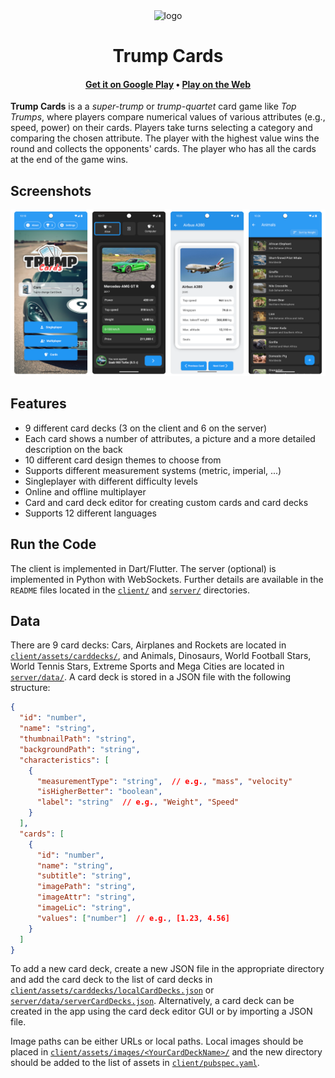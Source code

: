 <div align="center">
  <img src="./images/app-logo-rounded.png" alt="logo" width="150" height="auto" />
  <h1>Trump Cards</h1>
  <h4>
    <a href="https://play.google.com/store/apps/details?id=com.yedesign.card_game" target="_blank">Get it on Google Play</a> • 
    <a href="https://yanexr.github.io/trump-cards" target="_blank">Play on the Web</a>
  </h4>
</div>

**Trump Cards** is a a _super-trump_ or _trump-quartet_ card game like _Top Trumps_, where players compare numerical values of various attributes (e.g., speed, power) on their cards. Players take turns selecting a category and comparing the chosen attribute. The player with the highest value wins the round and collects the opponents' cards. The player who has all the cards at the end of the game wins.

## Screenshots
<div align="center">
  <img src="./images/screenshots.png" alt="screenshots" />
</div>

## Features

- 9 different card decks (3 on the client and 6 on the server)
- Each card shows a number of attributes, a picture and a more detailed description on the back
- 10 different card design themes to choose from
- Supports different measurement systems (metric, imperial, ...)
- Singleplayer with different difficulty levels
- Online and offline multiplayer
- Card and card deck editor for creating custom cards and card decks
- Supports 12 different languages

## Run the Code
The client is implemented in Dart/Flutter. The server (optional) is implemented in Python with WebSockets. Further details are available in the `README` files located in the [`client/`](client) and [`server/`](server) directories.


## Data
There are 9 card decks: Cars, Airplanes and Rockets are located in [`client/assets/carddecks/`](client/assets/carddecks), and Animals, Dinosaurs, World Football Stars, World Tennis Stars, Extreme Sports and Mega Cities are located in [`server/data/`](server/data). A card deck is stored in a JSON file with the following structure:

```json
{
  "id": "number",
  "name": "string",
  "thumbnailPath": "string",
  "backgroundPath": "string",
  "characteristics": [
    {
      "measurementType": "string",  // e.g., "mass", "velocity"
      "isHigherBetter": "boolean",
      "label": "string"  // e.g., "Weight", "Speed"
    }
  ],
  "cards": [
    {
      "id": "number",
      "name": "string",
      "subtitle": "string",
      "imagePath": "string",
      "imageAttr": "string",
      "imageLic": "string",
      "values": ["number"]  // e.g., [1.23, 4.56]
    }
  ]
}
```

To add a new card deck, create a new JSON file in the appropriate directory and add the card deck to the list of card decks in [`client/assets/carddecks/localCardDecks.json`](client/assets/carddecks/localCardDecks.json) or [`server/data/serverCardDecks.json`](server/data/serverCardDecks.json). Alternatively, a card deck can be created in the app using the card deck editor GUI or by importing a JSON file. 

Image paths can be either URLs or local paths. Local images should be placed in [`client/assets/images/<YourCardDeckName>/`](client/assets/images) and the new directory should be added to the list of assets in [`client/pubspec.yaml`](client/pubspec.yaml).


